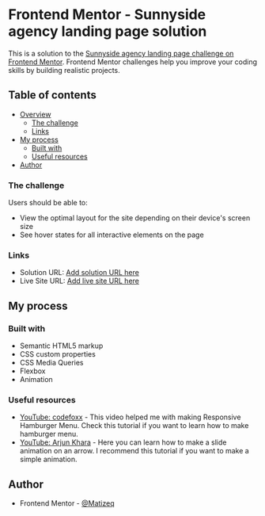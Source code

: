 # Frontend Mentor - Sunnyside agency landing page solution

This is a solution to the [Sunnyside agency landing page challenge on Frontend Mentor](https://www.frontendmentor.io/challenges/sunnyside-agency-landing-page-7yVs3B6ef). Frontend Mentor challenges help you improve your coding skills by building realistic projects.

## Table of contents

- [Overview](#overview)
  - [The challenge](#the-challenge)
  - [Links](#links)
- [My process](#my-process)
  - [Built with](#built-with)
  - [Useful resources](#useful-resources)
- [Author](#author)

### The challenge

Users should be able to:

- View the optimal layout for the site depending on their device's screen size
- See hover states for all interactive elements on the page

### Links

- Solution URL: [Add solution URL here](https://your-solution-url.com)
- Live Site URL: [Add live site URL here](https://your-live-site-url.com)

## My process

### Built with

- Semantic HTML5 markup
- CSS custom properties
- CSS Media Queries
- Flexbox
- Animation

### Useful resources

- [YouTube: codefoxx](https://www.youtube.com/watch?v=flItyHiDm7E) - This video helped me with making Responsive Hamburger Menu. Check this tutorial if you want to learn how to make hamburger menu.
- [YouTube: Arjun Khara](https://www.youtube.com/watch?v=Kve-RIl4sus) - Here you can learn how to make a slide animation on an arrow. I recommend this tutorial if you want to make a simple animation.

## Author

- Frontend Mentor - [@Matizeq](https://www.frontendmentor.io/profile/Matizeq)